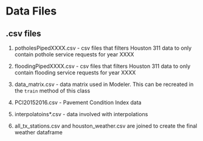 # Data Files

## .csv files

1. potholesPipedXXXX.csv - csv files that filters Houston 311 data to only contain pothole service requests for year XXXX

2. floodingPipedXXXX.csv - csv files that filters Houston 311 data to only contain flooding service requests for year XXXX

3. data_matrix.csv - data matrix used in Modeler. This can be recreated in the `train` method of this class

4. PCI20152016.csv - Pavement Condition Index data

5. interpolatoins*.csv - data involved with interpolations

6. all_tx_stations.csv and houston_weather.csv are joined to create the final weather dataframe
